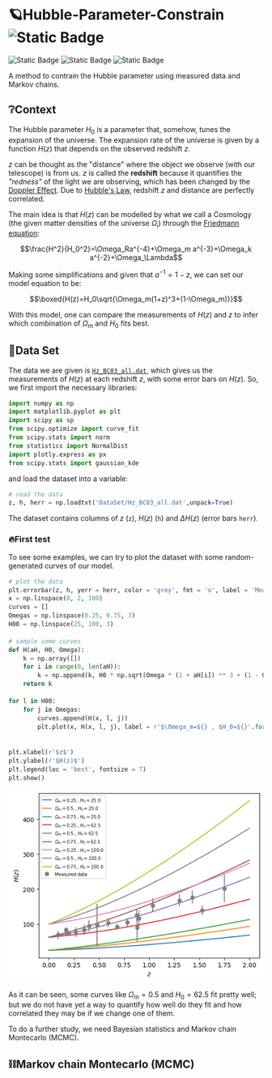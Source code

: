 # 🪐Hubble-Parameter-Constrain ![Static Badge](https://img.shields.io/badge/UAB-%23009900?style=for-the-badge)

![Static Badge](https://img.shields.io/badge/Python-white?logo=Python)
![Static Badge](https://img.shields.io/badge/Jupyter%20Notebook-white?logo=Jupyter)
![Static Badge](https://img.shields.io/badge/status-in%20progress-orange)

A method to contrain the Hubble parameter using measured data and Markov chains.

## ❔Context

The Hubble parameter $H_0$ is a parameter that, somehow, tunes the expansion of the universe. The expansion rate of the universe is given by a function $H(z)$ that depends on the observed redshift $z$.

$z$ can be thought as the "distance" where the object we observe (with our telescope) is from us. $z$ is called the **redshift** because it quantifies the _"redness"_ of the light we are observing, which has been changed by the [Doppler Effect](https://en.wikipedia.org/wiki/Doppler_effect). Due to [Hubble's Law](https://en.wikipedia.org/wiki/Hubble%27s_law), redshift $z$ and distance are perfectly correlated.

The main idea is that $H(z)$ can be modelled by what we call a Cosmology (the given matter densities of the universe $\Omega_i$) through the [Friedmann equation](https://en.wikipedia.org/wiki/Friedmann_equations):

```math
\frac{H^2}{H_0^2}=\Omega_Ra^{-4}+\Omega_m a^{-3}+\Omega_k a^{-2}+\Omega_\Lambda
```

Making some simplifications and given that $a^{-1}=1-z$, we can set our model equation to be:

```math
\boxed{H(z)=H_0\sqrt{\Omega_m(1+z)^3+(1-\Omega_m)}}
```

With this model, one can compare the measurements of $H(z)$ and $z$ to infer which combination of $\Omega_m$ and $H_0$ fits best.

## 📑Data Set

The data we are given is [``Hz_BC03_all.dat``](./DataSet/Hz_BC03_all.dat), which gives us the measurements of $H(z)$ at each redshift $z$, with some error bars on $H(z)$. So, we first import the necessary libraries:

```python
import numpy as np
import matplotlib.pyplot as plt
import scipy as sp
from scipy.optimize import curve_fit
from scipy.stats import norm
from statistics import NormalDist
import plotly.express as px
from scipy.stats import gaussian_kde
```
and load the dataset into a variable:
```python
# read the data
z, h, herr = np.loadtxt('DataSet/Hz_BC03_all.dat',unpack=True)
```
The dataset contains columns of $z$ (``z``), $H(z)$ (``h``) and $\Delta H(z)$ (error bars ``herr``).

### 🔥First test

To see some examples, we can try to plot the dataset with some random-generated curves of our model.

```python
# plot the data
plt.errorbar(z, h, yerr = herr, color = 'grey', fmt = 'o', label = 'Measured data')
x = np.linspace(0, 2, 100)
curves = []
Omegas = np.linspace(0.25, 0.75, 3)
H00 = np.linspace(25, 100, 3)

# sample some curves
def H(aH, H0, Omega):
    k = np.array([])
    for i in range(0, len(aH)):
        k = np.append(k, H0 * np.sqrt(Omega * (1 + aH[i]) ** 3 + (1 - Omega)))
    return k

for l in H00:
    for j in Omegas:
        curves.append(H(x, l, j))
        plt.plot(x, H(x, l, j), label = r'$\Omega_m=${} , $H_0=${}'.format(j,l))

        
plt.xlabel(r'$z$')
plt.ylabel(r'$H(z)$')
plt.legend(loc = 'best', fontsize = 7)
plt.show()
```
![til](./Figures/First_test)

As it can be seen, some curves like $\Omega_m=0.5$ and $H_0=62.5$ fit pretty well; but we do not have yet a way to quantify how well do they fit and how correlated they may be if we change one of them.

To do a further study, we need Bayesian statistics and Markov chain Montecarlo (MCMC).

## ⛓️Markov chain Montecarlo (MCMC)

